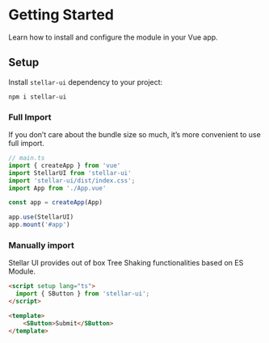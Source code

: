 # Getting Started

Learn how to install and configure the module in your Vue app.

## Setup

Install `stellar-ui` dependency to your project:

```
npm i stellar-ui
```

### Full Import

If you don’t care about the bundle size so much, it’s more convenient to use full import.


```ts
// main.ts
import { createApp } from 'vue'
import StellarUI from 'stellar-ui'
import 'stellar-ui/dist/index.css';
import App from './App.vue'

const app = createApp(App)

app.use(StellarUI)
app.mount('#app')
```

### Manually import

Stellar UI provides out of box Tree Shaking functionalities based on ES Module.

```html
<script setup lang="ts">
  import { SButton } from 'stellar-ui';
</script>

<template>
    <SButton>Submit</SButton>
</template>
```
